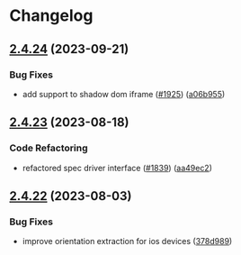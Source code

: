 # Changelog

## [2.4.24](https://github.com/applitools/eyes.sdk.javascript1/compare/js/snippets@2.4.23...js/snippets@2.4.24) (2023-09-21)


### Bug Fixes

* add support to shadow dom iframe ([#1925](https://github.com/applitools/eyes.sdk.javascript1/issues/1925)) ([a06b955](https://github.com/applitools/eyes.sdk.javascript1/commit/a06b9555a3b37918fe43a90e92c0a94f765151cc))

## [2.4.23](https://github.com/applitools/eyes.sdk.javascript1/compare/js/snippets@2.4.22...js/snippets@2.4.23) (2023-08-18)


### Code Refactoring

* refactored spec driver interface ([#1839](https://github.com/applitools/eyes.sdk.javascript1/issues/1839)) ([aa49ec2](https://github.com/applitools/eyes.sdk.javascript1/commit/aa49ec2a7d14b8529acc3a8a4c2baecfa113d98a))

## [2.4.22](https://github.com/applitools/eyes.sdk.javascript1/compare/js/snippets-v2.4.21...js/snippets@2.4.22) (2023-08-03)


### Bug Fixes

* improve orientation extraction for ios devices ([378d989](https://github.com/applitools/eyes.sdk.javascript1/commit/378d9894e4fbc7247087ccb8c46266dc4737e2e5))
